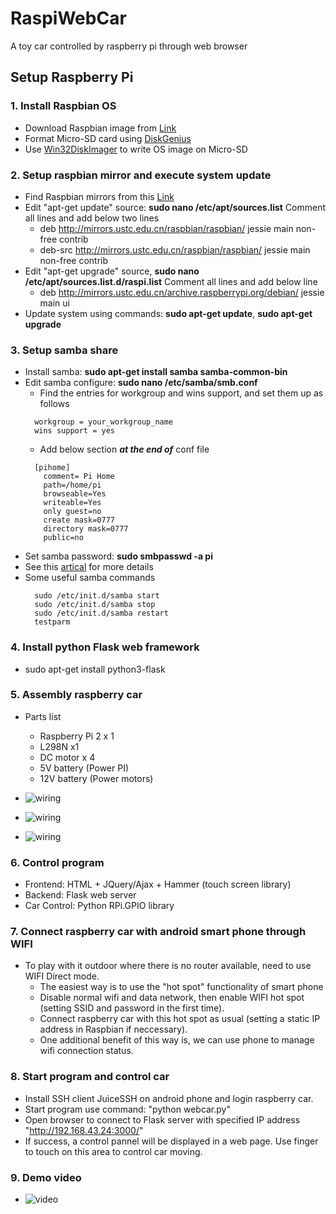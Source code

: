 # RaspiWebCar

A toy car controlled by raspberry pi through web browser

## Setup Raspberry Pi

### 1. Install Raspbian OS

* Download Raspbian image from [Link](https://www.raspberrypi.org/downloads/raspbian/)
* Format Micro-SD card using [DiskGenius](http://www.diskgenius.cn/)
* Use [Win32DiskImager](https://sourceforge.net/projects/win32diskimager/files/latest/download) to write OS image on Micro-SD

### 2. Setup raspbian mirror and execute system update

* Find Raspbian mirrors from this [Link](http://www.raspbian.org/RaspbianMirrors)
* Edit "apt-get update" source: **sudo nano /etc/apt/sources.list** Comment all lines and add below two lines
  + deb http://mirrors.ustc.edu.cn/raspbian/raspbian/ jessie main non-free contrib
  + deb-src http://mirrors.ustc.edu.cn/raspbian/raspbian/ jessie main non-free contrib
* Edit "apt-get upgrade" source, **sudo nano /etc/apt/sources.list.d/raspi.list** Comment all lines and add below line
  + deb http://mirrors.ustc.edu.cn/archive.raspberrypi.org/debian/ jessie main ui
* Update system using commands: **sudo apt-get update**, **sudo apt-get upgrade**

### 3. Setup samba share

* Install samba: **sudo apt-get install samba samba-common-bin**
* Edit samba configure: **sudo nano /etc/samba/smb.conf**
  + Find the entries for workgroup and wins support, and set them up as follows
  ```
    workgroup = your_workgroup_name
    wins support = yes
  ```
  + Add below section **_at the end of_** conf file
  ```
    [pihome]
      comment= Pi Home
      path=/home/pi
      browseable=Yes
      writeable=Yes
      only guest=no
      create mask=0777
      directory mask=0777
      public=no
  ```
* Set samba password: **sudo smbpasswd -a pi**
* See this [artical](http://raspberrywebserver.com/serveradmin/share-your-raspberry-pis-files-and-folders-across-a-network.html) for more details
* Some useful samba commands
  ```
    sudo /etc/init.d/samba start
    sudo /etc/init.d/samba stop
    sudo /etc/init.d/samba restart
    testparm
  ```

### 4. Install python Flask web framework

* sudo apt-get install python3-flask

### 5. Assembly raspberry car
* Parts list
  + Raspberry Pi 2 x 1
  + L298N x1
  + DC motor x 4
  + 5V battery (Power PI)
  + 12V battery (Power motors)

* ![wiring](https://github.com/neptune46/RaspiWebCar/blob/master/picture/wiring.jpg?raw=true)
* ![wiring](https://github.com/neptune46/RaspiWebCar/blob/master/picture/wiring2.jpg?raw=true)
* ![wiring](https://github.com/neptune46/RaspiWebCar/blob/master/picture/wiring3.jpg?raw=true)

### 6. Control program
* Frontend: HTML + JQuery/Ajax + Hammer (touch screen library)
* Backend: Flask web server
* Car Control: Python RPi.GPIO library

### 7. Connect raspberry car with android smart phone through WIFI
* To play with it outdoor where there is no router available, need to use WIFI Direct mode.
  + The easiest way is to use the "hot spot" functionality of smart phone 
  + Disable normal wifi and data network, then enable WIFI hot spot (setting SSID and password in the first time).
  + Connect raspberry car with this hot spot as usual (setting a static IP address in Raspbian if neccessary).  
  + One additional benefit of this way is, we can use phone to manage wifi connection status.

### 8. Start program and control car
  + Install SSH client JuiceSSH on android phone and login raspberry car.
  + Start program use command: "python webcar.py"
  + Open browser to connect to Flask server with specified IP address "http://192.168.43.24:3000/"
  + If success, a control pannel will be displayed in a web page. Use finger to touch on this area to control car moving.

### 9. Demo video
  + ![video](https://github.com/neptune46/RaspiWebCar/blob/master/demo/video5.gif?raw=true)